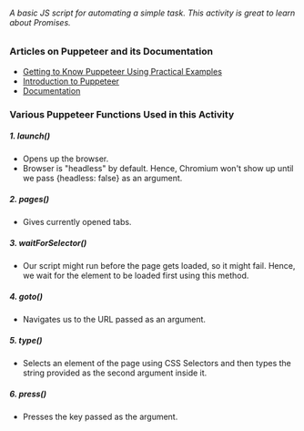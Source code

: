 ###### A basic JS script for automating a simple task. This activity is great to learn about Promises.

### Articles on Puppeteer and its Documentation

- [Getting to Know Puppeteer Using Practical Examples](https://nitayneeman.com/posts/getting-to-know-puppeteer-using-practical-examples/)
- [Introduction to Puppeteer](https://flaviocopes.com/puppeteer/)
- [Documentation](https://pptr.dev)

### Various Puppeteer Functions Used in this Activity

##### 1. launch()

- Opens up the browser.
- Browser is "headless" by default. Hence, Chromium won't show up until we pass {headless: false} as an argument.

##### 2. pages()

- Gives currently opened tabs.

##### 3. waitForSelector()

- Our script might run before the page gets loaded, so it might fail. Hence, we wait for the element to be loaded first using this method.

##### 4. goto()

- Navigates us to the URL passed as an argument.

##### 5. type()

- Selects an element of the page using CSS Selectors and then types the string provided as the second argument inside it.

##### 6. press()

- Presses the key passed as the argument.
